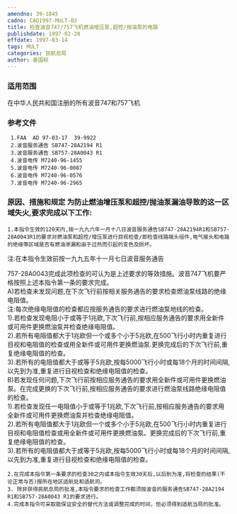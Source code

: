 ```yaml
---
amendno: 39-1845  
cadno: CAD1997-MULT-02  
title: 检查波音747/757飞机燃油增压泵,超控/抛油泵的电路  
publishdate: 1997-02-20  
effdate: 1997-03-14  
tags: MULT  
categories: 民航总局  
author: 姜国权  
---
```

  
### 适用范围  
在中华人民共和国注册的所有波音747和757飞机  
  
<!--more-->  
### 参考文件  
     1.FAA  AD 97-03-17  39-9922  
     2.波音服务通告 SB747-28A2194 R1  
     3.波音服务通告 SB757-28A0043 R1  
     4.波音电传 M7240-96-1455  
     5.波音电传 M7240-96-0087  
     6.波音电传 M7240-96-0576  
     7.波音电传 M7240-96-2965  
  
### 原因、措施和规定     为防止燃油增压泵和超控/抛油泵漏油导致的这一区域失火,要求完成以下工作:  
    1.本指令生效的120天内,按一九九六年一月十八日波音服务通告SB747-28A2194R1和SB757-28A0043R1的要求对燃油泵和超控/增压泵进行目视检查/即检查线路端头组件,电气接头和电路的绝缘等区域是否有燃油渗漏和由于过热而引起的变色及损坏。  
注:在本指令生效前按一九九五年十一月七日波音服务通告  
      
757-28A0043完成此项检查的可认为是上述要求的等效措施。波音747飞机要严格按照上述本指令第一条的要求完成。  
      A)若检查未发现问题,在下次飞行前按相关服务通告的要求检查燃油泵线路的绝缘电阻值。  
      注:每次绝缘电阻值的检查都应按服务通告的要求进行燃油泵地线的检查。  
        1).若检查发现电阻小于或等于1兆欧,下次飞行前,按相应服务通告的要求用全新件或可用件更换燃油泵并检查绝缘电阻值。  
        2).若所有电阻值都大于1兆欧但一个或多个小于5兆欧,在500飞行小时内重复进行目视和电阻值的检查或用全新件或可用件更换燃油泵.更换完成后的下次飞行前,重复绝缘电阻值的检查。  
        3).若所有的电阻值都大于或等于5兆欧,按每5000飞行小时或每18个月的时间间隔,以先到为准,重复进行目视检查和绝缘电阻值的检查。  
      B)若发现任何问题,下次飞行前按相应服务通告的要求用全新件或可用件更换燃油泵。在完成更换的下次飞行前,按相应服务通告的要求进行燃油泵线路绝缘电阻值的检查。  
1).若检查发现任一电阻值小于或等于1兆欧,下次飞行前,按相应服务通告的要求用全新件或可用件更换燃油泵并检查绝缘电阻值。  
        2).若所有电阻值都大于1兆欧但一个或多个小于5兆欧,在500飞行小时内重复进行目视和电阻值检查或用全新件或可用件更换燃油泵。更换完成后的下次飞行前,重复绝缘电阻值的检查。  
        3).若所有的电阻值都大于或等于5兆欧,按每5000飞行小时或每18个月的时间间隔,以先到为准,重复进行目视检查和绝缘电阻值的检查。  
  
    2.在完成本指令第一条要求的检查30之内或本指令生效30天后,以后到为准,将检查的结果(不论正常与否)报所在地区适航处和适航司。  
    3. 除非获得民航总局的批准,本指令要求的检查工作都须按波音的服务通告SB747-28A2194 R1和SB757-28A0043 R1的要求进行。  
    4.完成本指令可采取能保证安全的替代方法或调整完成的时间，但必须得到适航当局的批准。  
  
